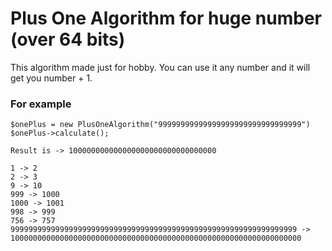 # Plus One Algorithm for huge number (over 64 bits)
This algorithm made just for hobby. You can use it any number and it will get you number + 1.

### For example
```
$onePlus = new PlusOneAlgorithm("99999999999999999999999999999999")
$onePlus->calculate();

Result is -> 100000000000000000000000000000000
```

```
1 -> 2
2 -> 3
9 -> 10
999 -> 1000
1000 -> 1001
998 -> 999
756 -> 757
9999999999999999999999999999999999999999999999999999999999999999 -> 10000000000000000000000000000000000000000000000000000000000000000

```
